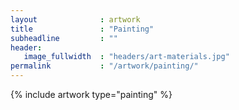```yaml
---
layout              : artwork
title               : "Painting"
subheadline         : ""
header:
   image_fullwidth  : "headers/art-materials.jpg"
permalink           : "/artwork/painting/"
---
```


{% include artwork type="painting" %}
